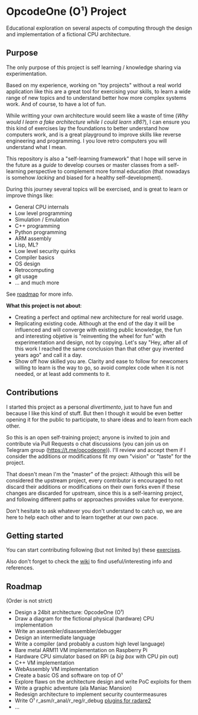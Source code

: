 OpcodeOne (O¹) Project
======================

Educational exploration on several aspects of computing through the design and implementation of a fictional CPU architecture.



## Purpose


The only purpose of this project is self learning / knowledge sharing via experimentation.

Based on my experience, working on "toy projects" without a real world application like this are a great tool for exercising your skills, to learn a wide range of new topics and to understand better how more complex systems work. And of course, to have a lot of fun.

While writting your own architecture would seem like a waste of time (*Why would I learn a fake architecture while I could learn x86?*), I can ensure you this kind of exercises lay the foundations to better understand how computers work, and is a great playground to improve skills like reverse engineering and programming. I you love retro computers you will understand what I mean.

This repository is also a "self-learning framework" that I hope will serve in the future as a *guide* to develop courses or master classes from a self-learning perspective to complement more formal education (that nowadays is somehow *lacking* and biased for a healthy self-development).

During this journey several topics will be exercised, and is great to learn or improve things like:

* General CPU internals
* Low level programming
* Simulation / Emulation
* C++ programming
* Python programming
* ARM assembly
* Lisp, ML?
* Low level security quirks
* Compiler basics
* OS design
* Retrocomputing
* git usage
* ... and much more


See [roadmap](#roadmap) for more info.


__**What this project is not about**__:

* Creating a perfect and optimal new architecture for real world usage.
* Replicating existing code. Although at the end of the day it will be influenced and will converge with existing public knowledge, the fun and interesting objetive is "reinventing the wheel for fun" with experimentation and design, not by copying. Let's say "Hey, after all of this work I reached the same conclusion than that other guy invented years ago" and call it a day.
* Show off how skilled you are. Clarity and ease to follow for newcomers willing to learn is the way to go, so avoid complex code when it is not needed, or at least add comments to it.



## Contributions

I started this project as a personal *divertimento*, just to have fun and because I like this kind of stuff. But then I though it would be even better opening it for the public to participate, to share ideas and to learn from each other.

So this is an open self-training project; anyone is invited to join and contribute via Pull Requests o chat discussions (you can join us on Telegram group (https://t.me/opcodeone)). I'll review and accept them if I consider the additions or modifications fit my own "vision" or "taste" for the project.

That doesn't mean I'm the "master" of the project: Although this will be considered the upstream project, every contributor is encouraged to not discard their additions or modifications on their own forks even if these changes are discarded for upstream, since this is a self-learning project, and following different paths or approaches provides value for everyone.

Don't hesitate to ask whatever you don't understand to catch up, we are here to help each other and to learn together at our own pace.



## Getting started


You can start contributing following (but not limited by) these [exercises](EXERCISES.md).

Also don't forget to check the [wiki](https://github.com/MoebiuZ/OpcodeOne/wiki) to find useful/interesting info and references.



## Roadmap


(Order is not strict)

- Design a 24bit architecture: OpcodeOne (O¹)
- Draw a diagram for the fictional physical (hardware) CPU implementation
- Write an assembler/disassembler/debugger
- Design an intermediate language
- Write a compiler (and probably a custom high level language)
- Bare metal ARM11 VM implementation on Raspberry Pi
- Hardware CPU simulator based on RPi (a *big box* with CPU pin out)
- C++ VM implementation
- WebAssembly VM implementation
- Create a basic OS and software on top of O¹
- Explore flaws on the architecture design and write PoC exploits for them
- Write a graphic adventure (ala Maniac Mansion)
- Redesign architecture to implement security countermeasures
- Write O¹ r_asm/r_anal/r_reg/r_debug [plugins for radare2](https://github.com/radare/radare2/wiki/Implementing-a-new-architecture)
- ...
